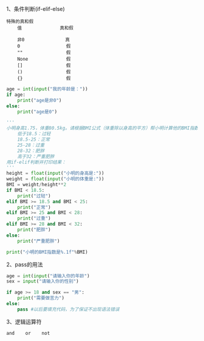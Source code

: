 1、条件判断(if-elif-else)

    特殊的真和假
        值              真和假
        
        非0               真
        0                 假
        ""                假
        None              假
        []                假
        ()                假
        {}                假
        

```python
age = int(input("我的年龄是："))
if age:
    print("age是非0")
else:
    print("age是0")
```

```python
'''
小明身高1.75，体重80.5kg。请根据BMI公式（体重除以身高的平方）帮小明计算他的BMI指数，并根据BMI指数：
    低于18.5：过轻
    18.5-25：正常
    25-28：过重
    28-32：肥胖
    高于32：严重肥胖
用if-elif判断并打印结果：
'''
height = float(input("小明的身高是:"))
weight = float(input("小明的体重是:"))
BMI = weight/height**2
if BMI < 18.5:
    print("过轻")
elif BMI >= 18.5 and BMI < 25:
    print("正常")
elif BMI >= 25 and BMI < 28:
    print("过重")
elif BMI >= 28 and BMI < 32:
    print("肥胖")
else:
    print("严重肥胖")

print("小明的BMI指数是%.1f"%BMI)
```

2、pass的用法

```python
age = int(input("请输入你的年龄")
sex = input("请输入你的性别")

if age >= 18 and sex == "男":
	print("需要做苦力")
else:
	pass #以后要填充代码，为了保证不出现语法错误
```
3、逻辑运算符

	and    or    not   
